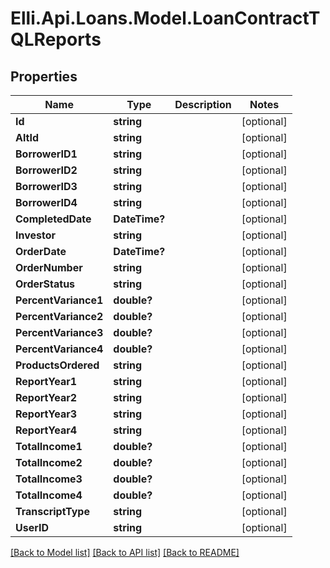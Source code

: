 # Elli.Api.Loans.Model.LoanContractTQLReports
## Properties

Name | Type | Description | Notes
------------ | ------------- | ------------- | -------------
**Id** | **string** |  | [optional] 
**AltId** | **string** |  | [optional] 
**BorrowerID1** | **string** |  | [optional] 
**BorrowerID2** | **string** |  | [optional] 
**BorrowerID3** | **string** |  | [optional] 
**BorrowerID4** | **string** |  | [optional] 
**CompletedDate** | **DateTime?** |  | [optional] 
**Investor** | **string** |  | [optional] 
**OrderDate** | **DateTime?** |  | [optional] 
**OrderNumber** | **string** |  | [optional] 
**OrderStatus** | **string** |  | [optional] 
**PercentVariance1** | **double?** |  | [optional] 
**PercentVariance2** | **double?** |  | [optional] 
**PercentVariance3** | **double?** |  | [optional] 
**PercentVariance4** | **double?** |  | [optional] 
**ProductsOrdered** | **string** |  | [optional] 
**ReportYear1** | **string** |  | [optional] 
**ReportYear2** | **string** |  | [optional] 
**ReportYear3** | **string** |  | [optional] 
**ReportYear4** | **string** |  | [optional] 
**TotalIncome1** | **double?** |  | [optional] 
**TotalIncome2** | **double?** |  | [optional] 
**TotalIncome3** | **double?** |  | [optional] 
**TotalIncome4** | **double?** |  | [optional] 
**TranscriptType** | **string** |  | [optional] 
**UserID** | **string** |  | [optional] 

[[Back to Model list]](../README.md#documentation-for-models) [[Back to API list]](../README.md#documentation-for-api-endpoints) [[Back to README]](../README.md)

